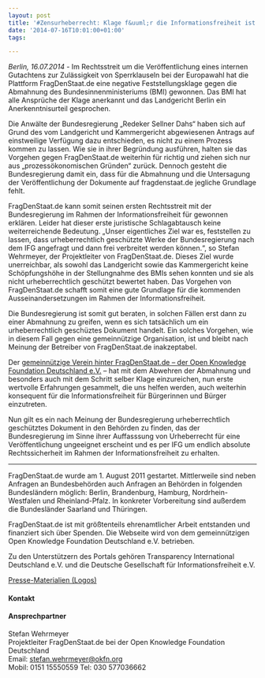 ```yaml
---
layout: post
title: '#Zensurheberrecht: Klage f&uuml;r die Informationsfreiheit ist gewonnen'
date: '2014-07-16T10:01:00+01:00'
tags:

---
```


<p><em>Berlin, 16.07.2014</em> - Im Rechtsstreit um die Ver&ouml;ffentlichung eines internen Gutachtens zur Zul&auml;ssigkeit von Sperrklauseln bei der Europawahl hat die Plattform FragDenStaat.de eine negative Feststellungsklage gegen die Abmahnung des Bundesinnenministeriums (BMI) gewonnen. Das BMI hat alle Anspr&uuml;che der Klage anerkannt und das Landgericht Berlin ein Anerkenntnisurteil gesprochen.</p>
<p>Die Anw&auml;lte der Bundesregierung &bdquo;Redeker Sellner Dahs&ldquo; haben sich auf Grund des vom Landgericht und Kammergericht abgewiesenen Antrags auf einstweilige Verf&uuml;gung dazu entschieden, es nicht zu einem Prozess kommen zu lassen. Wie sie in ihrer Begr&uuml;ndung ausf&uuml;hren, halten sie das Vorgehen gegen FragDenStaat.de weiterhin f&uuml;r richtig und ziehen sich nur aus &bdquo;prozess&ouml;konomischen Gr&uuml;nden&ldquo; zur&uuml;ck. Dennoch gesteht die Bundesregierung damit ein, dass f&uuml;r die Abmahnung und die Untersagung der Ver&ouml;ffentlichung der Dokumente auf fragdenstaat.de jegliche Grundlage fehlt.</p>
<p>FragDenStaat.de kann somit seinen ersten Rechtsstreit mit der Bundesregierung im Rahmen der Informationsfreiheit f&uuml;r gewonnen erkl&auml;ren. Leider hat dieser erste juristische Schlagabtausch keine weiterreichende Bedeutung. &bdquo;Unser eigentliches Ziel war es, feststellen zu lassen, dass urheberrechtlich gesch&uuml;tzte Werke der Bundesregierung nach dem IFG angefragt und dann frei verbreitet werden k&ouml;nnen.&ldquo;, so Stefan Wehrmeyer, der Projektleiter von FragDenStaat.de. Dieses Ziel wurde unerreichbar, als sowohl das Landgericht sowie das Kammergericht keine Sch&ouml;pfungsh&ouml;he in der Stellungnahme des BMIs sehen konnten und sie als nicht urheberrechtlich gesch&uuml;tzt bewertet haben. Das Vorgehen von FragDenStaat.de schafft somit eine gute Grundlage f&uuml;r die kommenden Ausseinandersetzungen im Rahmen der Informationsfreiheit.</p>
<p>Die Bundesregierung ist somit gut beraten, in solchen F&auml;llen erst dann zu einer Abmahnung zu greifen, wenn es sich tats&auml;chlich um ein urheberrechtlich gesch&uuml;ztes Dokument handelt. Ein solches Vorgehen, wie in diesem Fall gegen eine gemeinn&uuml;tzige Organisation, ist und bleibt nach Meinung der Betreiber von FragDenStaat.de inakzeptabel.</p>
<p>Der <a href="http://www.okfn.de/">gemeinn&uuml;tzige Verein hinter FragDenStaat.de &ndash; der Open Knowledge Foundation Deutschland e.V.</a> &ndash; hat mit dem Abwehren der Abmahnung und besonders auch mit dem Schritt selber Klage einzureichen, nun erste wertvolle Erfahrungen gesammelt, die uns helfen werden, auch weiterhin konsequent f&uuml;r die Informationsfreiheit f&uuml;r B&uuml;rgerinnen und B&uuml;rger einzutreten.</p>
<p>Nun gilt es ein nach Meinung der Bundesregierung urheberrechtlich gesch&uuml;tztes Dokument in den Beh&ouml;rden zu finden, das der Bundesregierung im Sinne ihrer Auffasssung von Urheberrecht f&uuml;r eine Ver&ouml;ffentlichung ungeeignet erscheint und es per IFG um endlich absolute Rechtssicherheit im Rahmen der Informationsfreiheit zu erhalten.</p>
<hr />
<p>FragDenStaat.de wurde am 1. August 2011 gestartet. Mittlerweile sind neben Anfragen an Bundesbeh&ouml;rden auch Anfragen an Beh&ouml;rden in folgenden Bundesl&auml;ndern m&ouml;glich: Berlin, Brandenburg, Hamburg, Nordrhein-Westfalen und Rheinland-Pfalz. In konkreter Vorbereitung sind au&szlig;erdem die Bundesl&auml;nder Saarland und Th&uuml;ringen.</p>
<p>FragDenStaat.de ist mit gr&ouml;&szlig;tenteils ehrenamtlicher Arbeit entstanden und finanziert sich &uuml;ber Spenden. Die Webseite wird von dem gemeinn&uuml;tzigen Open Knowledge Foundation Deutschland e.V. betrieben.</p>
<p>Zu den Unterst&uuml;tzern des Portals geh&ouml;ren Transparency International Deutschland e.V. und die Deutsche Gesellschaft f&uuml;r Informationsfreiheit e.V.</p>
<a href="../../../../../presse/#materialien">Presse-Materialien (Logos)</a>
<h4>Kontakt</h4>
<h4 id="ansprechpartner">Ansprechpartner</h4>
<p>Stefan Wehrmeyer<br /> Projektleiter FragDenStaat.de bei der Open Knowledge Foundation Deutschland<br /> Email: <a href="mailto:stefan.wehrmeyer@okfn.org">stefan.wehrmeyer@okfn.org</a><br /> Mobil: 0151 15550559 Tel: 030 577036662</p>
</div>
